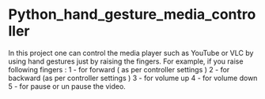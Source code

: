 # Python_hand_gesture_media_controller
In this project one can control the media player such as YouTube or VLC  by using hand gestures just by raising the fingers. For example,  if you raise following fingers : 1 - for forward ( as per controller settings ) 2 - for backward (as per controller settings ) 3 -  for volume up 4 - for volume down 5 - for pause or un pause the video.
